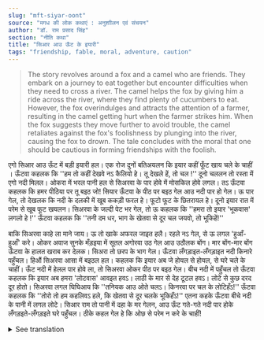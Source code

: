 ```yaml
---
slug: "mft-siyar-oont"
source: "मगध की लोक कथाएं : अनुशाीलन एवं संचयन"
author: "डॉ. राम प्रसाद सिंह"
section: "नीति कथा"
title: "सिआर आउ ऊँट के इयारी"
tags: "friendship, fable, moral, adventure, caution"
---
```

<blockquote>
The story revolves around a fox and a camel who are friends. They embark on a journey to eat together but encounter difficulties when they need to cross a river. The camel helps the fox by giving him a ride across the river, where they find plenty of cucumbers to eat. However, the fox overindulges and attracts the attention of a farmer, resulting in the camel getting hurt when the farmer strikes him. When the fox suggests they move further to avoid trouble, the camel retaliates against the fox's foolishness by plunging into the river, causing the fox to drown. The tale concludes with the moral that one should be cautious in forming friendships with the foolish.
</blockquote>

एगो सिआर आउ ऊँट में बड़ी इयारी हल। एक रोज दुनों बतिअयलन कि इयार कहीं फूँट खाय चले के चाहीं । ऊँटवा कहलक कि ''हम तो कहीं देखवे नऽ कैलियो हे। तू देखले हें, तो चल !'' दूनो चललन तो रस्ता में एगो नदी मिलल। ओकरा में भरल पानी हल से सिअरवा के पार होवे में मोसकिल होवे लगल। तऽ ऊँटवा कहलक कि हमर पीठिया पर तू बइठ जो! सियार ऊँटवा के पीठ पर बइठ गेल आउ नदी पार हो गेल। ऊ पार गेल, तो देखलक कि नदी के दलकी में खूब ककड़ी फरल हे। फूटो फूट के छितरायल हे। दूनो इयार रात में परेम से खूब फूट खयलन। सिअरवा के जल्दी पेट भर गेल, तो ऊ कहलक कि ''हमरा तो इयार 'भूकवास' लगलो हे !'' ऊँटवा कहलक कि ''तनी दम धर, भाग के खेतवा से दूर चल जयवो, तो भूकिहें!'' 

बाकि सिअरवा काहे ला माने जाय। ऊ तो खाके अफरल जाइत हलै। रहले नऽ गेल, से ऊ लगल 'हुआँ-हुआँ' करे। ओकर अवाज सुनके मँड़इया में सूतल अगोरवा उठ गेल आउ उठौलक बोंग। मार बोंग-मार बोंग ऊँटवा के हालत खराब कर देलक। सिअरा तो छरप के भाग गेल। ऊँटवा लँगड़ाइत-लँगड़ाइत नदी किनारे पहुँचल। हिऔं सिअरवा आसा में बइठल हल। कहलक कि इयार अब जे होयल से होयल, से घरे चले के चाहीं। ऊँट नदी में हेलल पार होवे ला, तो सिअरवा ओकर पीठ पर बइठ गेल। बीच नदी में पहुँचल तो ऊँटवा कहलक कि इयार अब हमरा 'लोटवास' आवइत हवऽ। लाठी के मार से देह टूटल हवऽ। लोटे से कुछ दरद दूर होतो। सिअरवा लगल घिघिआय कि ''तनियक आउ ओते चलऽ। किनरवा पर चल के लोटिहँऽ!'' ऊँटवा कहलक कि ''तोरो तो हम कहलिवऽ हले, कि खेतवा से दूर चलके भूकिहँऽ!'' एतना कहके ऊँटवा बीचे नदी के पानी में लगल लोटे। सिआर राम तो पानी में दहा के मर गेलन, आउ ऊँट गते-गते नदी पार होके लँगड़इते-लँगड़इते घरे पहुँचल। ठीके कहल गेल हे कि ओछ से परेम न करे के चाहीं!

<details>
<summary>See translation</summary>

Once there were a fox and a camel who were great friends. One day, they decided that they should go somewhere to eat. The camel said, "I have never seen anywhere. If you've seen it, then let's go!" As both began their journey, they encountered a river on the way. The water was deep, and the fox was having trouble crossing it. The camel suggested, "Just sit on my back!" The fox climbed onto the camel's back, and they crossed the river. Once they crossed, the fox saw that there were plenty of cucumbers scattered around the riverbank. They were ripe and spread all over. Both friends feasted on the cucumbers all night long. When the fox filled his stomach quickly, he said, "I am feeling 'hunger pangs' now!" The camel replied, "Just hold your breath a bit, let's move far away from the field, and then you'll feel hungry!"

But the fox paid no heed to this. He was so filled that he started making noise. Hearing his cries, a farmer who was sleeping nearby woke up and grabbed his stick. He began to hit the camel, which made the camel quite uncomfortable. The fox quickly ran away. The camel, limping, reached the riverbank. Here, the fox was sitting in despair. He said, "Friend, what's done is done; we should go home." The camel waded into the river, and the fox climbed onto his back again. When they reached the middle of the river, the camel remarked, "Friend, I am feeling 'nauseous' now. My body is aching due to the stick hits. The nausea will go away by splashing in the water." The fox pleaded, “Just move a little further and splash! Let’s splash on the island!" The camel retorted, "I had told you to move farther away from the field, then you would have felt hungry!" Saying this, the camel plunged into the river, and the fox drowned. The camel, limping and struggling, managed to cross the river and reach home. It is rightly said that one should not become too friendly with the foolish!
</details>